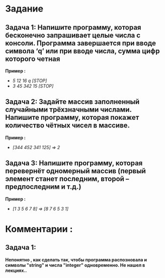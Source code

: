 # Задание
## Задача 1: Напишите программу, которая бесконечно запрашивает целые числа с консоли. Программа завершается при вводе символа ‘q’ или при вводе числа, сумма цифр которого четная 

**Пример :**
* _5 12 16 q [STOP]_
* _3 45 342 15 [STOP]_

## Задача 2: Задайте массив заполненный случайными трёхзначными числами. Напишите программу, которая покажет количество чётных чисел в массиве.

**Пример :**
* _[344 452 341 125] => 2_

## Задача 3: Напишите программу, которая перевернёт одномерный массив (первый элемент станет последним, второй – предпоследним и т.д.) 

**Пример :**
* _[1 3 5 6 7 8] => [8 7 6 5 3 1]_

# **Комментарии :** 

## Задача 1: 
__Непонятно , как сделать так, чтобы программа распозновала и символы "string" и числа "integer" одновременно. Не нашел в лекциях..__